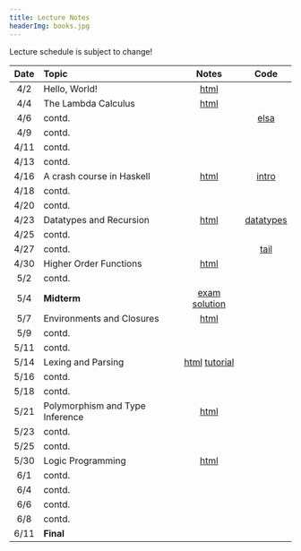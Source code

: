 ```yaml
---
title: Lecture Notes
headerImg: books.jpg
---
```


Lecture schedule is subject to change!

| Date       | Topic                           | Notes                     |  Code         |
|:----------:|:--------------------------------|:-------------------------:|:-------------:|
| 4/2        | Hello, World!                   | [html][lec0]              |               |            
| 4/4        | The Lambda Calculus             | [html][lec1]              |               |
| 4/6        | contd.                          |                           | [elsa]        |
| 4/9        | contd.                          |                           |               |
| 4/11       | contd.                          |                           |               |
| 4/13       | contd.                          |                           |               |
| 4/16       | A crash course in Haskell       | [html][lec2]              | [intro]       |
| 4/18       | contd.                          |                           |               |
| 4/20       | contd.                          |                           |               |
| 4/23       | Datatypes and Recursion         | [html][lec3]              | [datatypes]   |
| 4/25       | contd.                          |                           |               |
| 4/27       | contd.                          |                           | [tail]        |
| 4/30       | Higher Order Functions          | [html][lec4]              |               |
| 5/2        | contd.                          |                           |               |
| 5/4        | **Midterm**                     | [exam][midterm] [solution][midterm-sol] | |
| 5/7        | Environments and Closures       | [html][lec5]              |               |
| 5/9        | contd.                          |                           |               |
| 5/11       | contd.                          |                           |               |
| 5/14       | Lexing and Parsing              | [html][lec6]  [tutorial][parsing]      |  |
| 5/16       | contd.                          |                           |               |
| 5/18       | contd.                          |                           |               |
| 5/21       | Polymorphism and Type Inference | [html][lec7]              |               |
| 5/23       | contd.                          |                           |               |
| 5/25       | contd.                          |                           |               |
| 5/30       | Logic Programming               | [html][lec8]              |               |
| 6/1        | contd.                          |                           |               |
| 6/4        | contd.                          |                           |               |
| 6/6        | contd.                          |                           |               |
| 6/8        | contd.                          |                           |               |
| 6/11       | **Final**                       |                           |               |


<!--
## Discussions

| Date       | Topic                    | Notes         |  Code      |
|:----------:|:-------------------------|:-------------:|:----------:|
| 4/11       | Lambda Calculus          | TBD           | TBD        |
-->


[lec0]: lectures/00-hello.html
[lec1]: lectures/01-lambda.html
[lec2]: lectures/02-haskell.html
[lec3]: lectures/03-datatypes.html
[lec4]: lectures/04-hof.html
[lec5]: lectures/05-closure.html
[lec6]: lectures/06-parsing.html
[lec7]: lectures/07-types.html
[lec8]: lectures/08-prolog.html

[parsing]: https://github.com/cse130-sp18/arith

[elsa]: https://github.com/ucsd-progsys/elsa
[intro]: /static/raw/Intro.hs
[datatypes]: /static/raw/Datatypes.hs
[tail]: /static/raw/Tail.hs

[midterm]: /static/raw/130-midterm-sp18.pdf
[midterm-sol]: /static/raw/130-midterm-sp18-solution.pdf
